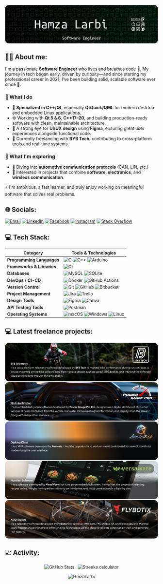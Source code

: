 <picture>
  <a href="mailto:larbi0hamza@gmail.com">
  <img alt="Hamza's Header" src="Resources/profileheader.png"></a>
</picture>

## 👨‍💻 About me:

I'm a passionate **Software Engineer** who lives and breathes code 🤖. My journey in tech began early, driven by curiosity—and since starting my professional career in 2021, I’ve been building solid, scalable software ever since 🚀.

### 💼 What I do

-   🧠 **Specialized in C++/Qt**, especially **QtQuick/QML** for modern desktop and embedded Linux applications.
-   ⚙️ Working with **Qt 5 & 6**, **C++17–20**, and building production-ready software with clean, maintainable architecture.
-   🎨 A strong eye for **UI/UX design** using **Figma**, ensuring great user experiences alongside functional code.
-   🔭 Currently freelancing with **BYB Tech**, contributing to cross-platform tools and real-time systems.

### 🚗 What I'm exploring

-   🌱 Diving into **automotive communication protocols** (CAN, LIN, etc.)
-   👯 Interested in projects that combine **software, electronics**, and **wireless communication**.

⚡ I'm ambitious, a fast learner, and truly enjoy working on meaningful software that solves real problems.

## 🌐 Socials:

[![Email](https://img.shields.io/badge/Email-D14836?logo=gmail&style=for-the-badge&logoColor=white)](mailto:larbi0hamza@gmail.com) [![LinkedIn](https://custom-icon-badges.demolab.com/badge/LinkedIn-0A66C2?logo=linkedin&style=for-the-badge&logoColor=white)](https://linkedin.com/in/larbihamza) [![Facebook](https://img.shields.io/badge/Facebook-%231877F2.svg?logo=Facebook&style=for-the-badge&logoColor=white)](https://facebook.com/hamza.lar.111) [![Instagram](https://img.shields.io/badge/Instagram-%23E4405F.svg?logo=Instagram&style=for-the-badge&logoColor=white)](https://instagram.com/ar.hmza) [![Stack Overflow](https://img.shields.io/badge/-Stackoverflow-FE7A16?logo=stack-overflow&style=for-the-badge&logoColor=white)](https://stackoverflow.com/users/11237293)

## 💻 Tech Stack:

| Category                   | Tools & Technologies                                                                                                                                                                                                                                                                                                                   |
| -------------------------- | -------------------------------------------------------------------------------------------------------------------------------------------------------------------------------------------------------------------------------------------------------------------------------------------------------------------------------------- |
| **Programming Languages**  | ![C](https://img.shields.io/badge/c-%2300599C.svg?style=for-the-badge&logo=c&logoColor=white) ![C++](https://img.shields.io/badge/c++-%2300599C.svg?style=for-the-badge&logo=c%2B%2B&logoColor=white) ![Arduino](https://img.shields.io/badge/-Arduino-00979D?style=for-the-badge&logo=Arduino&logoColor=white)                        |
| **Frameworks & Libraries** | ![Qt](https://img.shields.io/badge/Qt-%23217346.svg?style=for-the-badge&logo=Qt&logoColor=white)                                                                                                                                                                                                                                       |
| **Databases**              | ![MySQL](https://img.shields.io/badge/mysql-4479A1.svg?style=for-the-badge&logo=mysql&logoColor=white) ![SQLite](https://img.shields.io/badge/sqlite-%2307405e.svg?style=for-the-badge&logo=sqlite&logoColor=white)                                                                                                                    |
| **DevOps / CI-CD**         | ![Docker](https://img.shields.io/badge/docker-%230db7ed.svg?style=for-the-badge&logo=docker&logoColor=white) ![GitHub Actions](https://img.shields.io/badge/github%20actions-%232671E5.svg?style=for-the-badge&logo=githubactions&logoColor=white)                                                                                     |
| **Version Control**        | ![Git](https://img.shields.io/badge/git-%23F05033.svg?style=for-the-badge&logo=git&logoColor=white) ![GitHub](https://img.shields.io/badge/github-%23121011.svg?style=for-the-badge&logo=github&logoColor=white) ![Bitbucket](https://img.shields.io/badge/bitbucket-%230047B3.svg?style=for-the-badge&logo=bitbucket&logoColor=white) |
| **Project Management**     | ![Jira](https://img.shields.io/badge/jira-%230A0FFF.svg?style=for-the-badge&logo=jira&logoColor=white) ![Trello](https://img.shields.io/badge/Trello-%23026AA7.svg?style=for-the-badge&logo=Trello&logoColor=white)                                                                                                                    |
| **Design Tools**           | ![Figma](https://img.shields.io/badge/figma-%23F24E1E.svg?style=for-the-badge&logo=figma&logoColor=white) ![Canva](https://img.shields.io/badge/Canva-%2300C4CC.svg?style=for-the-badge&logo=Canva&logoColor=white)                                                                                                                    |
| **API Testing Tools**      | ![Postman](https://img.shields.io/badge/Postman-FF6C37?style=for-the-badge&logo=postman&logoColor=white)                                                                                                                                                                                                                               |
| **Operating Systems**      | ![macOS](https://img.shields.io/badge/macOS-000000?style=for-the-badge&logo=apple&logoColor=white) ![Windows](https://custom-icon-badges.demolab.com/badge/Windows-0078D6?style=for-the-badge&logo=windows10&logoColor=white) ![Linux](https://img.shields.io/badge/Linux-d64513?style=for-the-badge&logo=linux&logoColor=white)       |

## 💻 Latest freelance projects:

<picture>
  <a href="https://bybtech.it">
  <img alt="BYB Tech" src="Resources/bybtech.png"></a>
</picture>
<br>
<picture>
  <a href="https://www.powergaugepro.com/">
  <img alt="Power Gauge Pro LLC" src="Resources/powergaugepro.png"></a>
</picture>
<br>
<picture>
  <a href="https://amnezia.org/">
  <img alt="Amnezia" src="Resources/amnezia.png"></a>
</picture>
<br>
<picture>
  <a href="https://versaware.io/">
  <img alt="Hamza's Header" src="Resources/versaware.png"></a>
</picture>
<br>
<picture>
  <a href="https://www.flybotix.com/">
  <img alt="Hamza's Header" src="Resources/flybotix.png"></a>
</picture>

## 📈 Activity:

<p align="center">
<img src="https://github-readme-stats.vercel.app/api?username=HmzaLarbi&show_icons=true&theme=vue-dark&hide_border=true&locale=en" alt="GitHub Stats" />
&nbsp;
<img src="https://github-readme-streak-stats.herokuapp.com/?user=HmzaLarbi&theme=vue-dark" alt="Streaks calculator" />
</p>

<p align="center"> <img src="https://komarev.com/ghpvc/?username=HmzaLarbi&label=Fellow%20visitors&color=008040&style=for-the-badge" alt="HmzaLarbi" /> </p>
